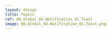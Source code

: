 ```yaml
---
layout: design
title: Toasts
ref: 00.Global_04.Notification_01.Toast
image: 00.Global_04.Notification_01.Toast.png
---
```

